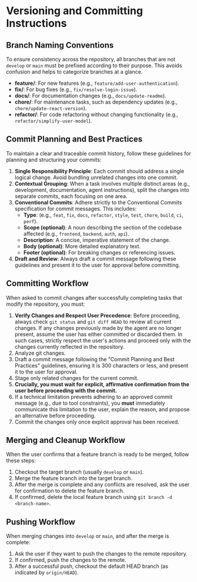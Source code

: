 # Versioning and Committing Instructions

## Branch Naming Conventions

To ensure consistency across the repository, all branches that are not `develop` or `main` must be prefixed according to their purpose. This avoids confusion and helps to categorize branches at a glance.

-   **feature/**: For new features (e.g., `feature/add-user-authentication`).
-   **fix/**: For bug fixes (e.g., `fix/resolve-login-issue`).
-   **docs/**: For documentation changes (e.g., `docs/update-readme`).
-   **chore/**: For maintenance tasks, such as dependency updates (e.g., `chore/update-react-version`).
-   **refactor/**: For code refactoring without changing functionality (e.g., `refactor/simplify-user-model`).

## Commit Planning and Best Practices

To maintain a clear and traceable commit history, follow these guidelines for planning and structuring your commits:

1.  **Single Responsibility Principle**: Each commit should address a single logical change. Avoid bundling unrelated changes into one commit.
1.  **Contextual Grouping**: When a task involves multiple distinct areas (e.g., development, documentation, agent instructions), split the changes into separate commits, each focusing on one area.
1.  **Conventional Commits**: Adhere strictly to the Conventional Commits specification for commit messages. This includes:
    - **Type**: (e.g., `feat`, `fix`, `docs`, `refactor`, `style`, `test`, `chore`, `build`, `ci`, `perf`).
    - **Scope (optional)**: A noun describing the section of the codebase affected (e.g., `frontend`, `backend`, `auth`, `api`).
    - **Description**: A concise, imperative statement of the change.
    - **Body (optional)**: More detailed explanatory text.
    - **Footer (optional)**: For breaking changes or referencing issues.
1.  **Draft and Review**: Always draft a commit message following these guidelines and present it to the user for approval before committing.

## Committing Workflow

When asked to commit changes after successfully completing tasks that modify the repository, you must:

1.  **Verify Changes and Respect User Precedence**: Before proceeding, always check `git status` and `git diff HEAD` to review all current changes. If any changes previously made by the agent are no longer present, assume the user has either committed or discarded them. In such cases, strictly respect the user's actions and proceed only with the changes currently reflected in the repository.
1.  Analyze git changes.
1.  Draft a commit message following the "Commit Planning and Best Practices" guidelines, ensuring it is 300 characters or less, and present it to the user for approval.
1.  Stage only related changes for the current commit.
1.  **Crucially, you must wait for explicit, affirmative confirmation from the user before proceeding with the commit.**
1.  If a technical limitation prevents adhering to an approved commit message (e.g., due to tool constraints), you **must** immediately communicate this limitation to the user, explain the reason, and propose an alternative before proceeding.
1.  Commit the changes only once explicit approval has been received.

## Merging and Cleanup Workflow

When the user confirms that a feature branch is ready to be merged, follow these steps:

1.  Checkout the target branch (usually `develop` or `main`).
2.  Merge the feature branch into the target branch.
3.  After the merge is complete and any conflicts are resolved, ask the user for confirmation to delete the feature branch.
4.  If confirmed, delete the local feature branch using `git branch -d <branch-name>`.

## Pushing Workflow

When merging changes into `develop` or `main`, and after the merge is complete:

1.  Ask the user if they want to push the changes to the remote repository.
2.  If confirmed, push the changes to the remote.
3.  After a successful push, checkout the default HEAD branch (as indicated by `origin/HEAD`).